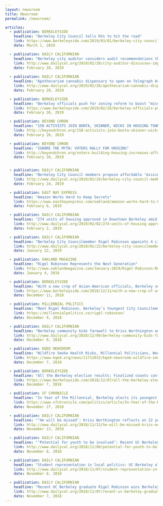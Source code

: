 ```yaml
---
layout: newsroom
title: Newsroom
permalink: /newsroom/

articles:
  - publication: BERKELEYSIDE
    headline: "Berkeley City Council tells RVs to hit the road"
    link: https://www.berkeleyside.com/2019/03/01/berkeley-city-council-tells-rvs-to-hit-the-road
    date: March 1, 2019

  - publication: DAILY CALIFORNIAN
    headline: "Berkeley city auditor considers audit recommendations that could save thousands of dollars"
    link: http://www.dailycal.org/2019/02/28/city-auditor-discusses-implementation-of-audit-recommendations-that-could-save-hundreds-of-thousands-of-dollars-in-revenue/
    date: February 28, 2019
 
  - publication: DAILY CALIFORNIAN
    headline: "Apothecarium cannabis dispensary to open on Telegraph Avenue"
    link: http://www.dailycal.org/2019/02/28/apothecarium-cannabis-dispensary-to-open-on-telegraph-avenue/
    date: February 28, 2019

  - publication: BERKELEYSIDE
    headline: "Berkeley officials push for zoning reform to boost ‘missing middle’ housing"
    link: https://www.berkeleyside.com/2019/02/26/berkeley-officials-push-for-zoning-reform-to-boost-missing-middle-housing
    date: February 26, 2019

  - publication: BEYOND CHRON
    headline: "150 ACTIVISTS JOIN BONTA, SKINNER, WICKS IN HOUSING TOWN HALL"
    link: http://beyondchron.org/150-activists-join-bonta-skinner-wicks-in-housing-town-hall/
    date: February 26, 2019

  - publication: BEYOND CHRON
    headline: "IGNORE THE MYTH: VOTERS RALLY FOR HOUSING"
    link: http://beyondchron.org/voters-building-housing-increases-affordability/
    date: February 26, 2019


  - publication: DAILY CALIFORNIAN
    headline: "Berkeley City Council members propose affordable ‘missing middle housing’"
    link: http://www.dailycal.org/2019/02/24/berkeley-city-council-members-propose-affordable-missing-middle-housing/
    date: February 24, 2019

  - publication: EAST BAY EXPRESS
    headline: "Amazon Works Hard to Keep Secrets"
    link: https://www.eastbayexpress.com/oakland/amazon-works-hard-to-keep-secrets/Content?oid=24770611
    date: February 6, 2019

  - publication: DAILY CALIFORNIAN
    headline: "274 units of housing approved in Downtown Berkeley amid controversy"
    link: http://www.dailycal.org/2019/02/02/274-units-of-housing-approved-in-downtown-berkeley-amid-controversy/
    date: February 2, 2019

  - publication: DAILY CALIFORNIAN
    headline: "Berkeley City Councilmember Rigel Robinson appoints 4 city commissioners"
    link: http://www.dailycal.org/2019/01/22/berkeley-city-councilmember-rigel-robinson-appoints-4-city-commissioners/
    date: January 22, 2019

  - publication: OAKLAND MAGAZINE
    headline: "Rigel Robinson Represents the Next Generation"
    link: http://www.oaklandmagazine.com/January-2019/Rigel-Robinson-Represents-the-Next-Generation/
    date: January 4, 2019

  - publication: BERKELEYSIDE
    headline: "With a new crop of Asian-American officials, Berkeley sets a new record"
    link: https://www.berkeleyside.com/2018/12/11/with-a-new-crop-of-asian-american-officials-berkeley-sets-a-new-record
    date: December 11, 2018

  - publication: MILLENNIAL POLITICS
    headline: "Meet Rigel Robinson, Berkeley’s Youngest City Councilmember"
    link: https://millennialpolitics.co/rigel-robinson/
    date: December 9, 2018

  - publication: DAILY CALIFORNIAN
    headline: "Berkeley community bids farewell to Kriss Worthington on last night as City Council member"
    link: http://www.dailycal.org/2018/12/09/berkeley-community-bids-farewell-to-kriss-worthington-on-last-night-as-city-council-member/
    date: December 9, 2018

  - publication: KQED NEWSROOM
    headline: "Wildfire Smoke Health Risks, Millennial Politicians, Week in Politics"
    link: https://www.kqed.org/news/11711033/kqed-newsroom-wildfire-smoke-health-risks-millennial-politicians-week-in-politics
    date: December 7, 2018

  - publication: BERKELEYSIDE
    headline: "All the Berkeley election results: Finalized counts confirm month-long leads"
    link: https://www.berkeleyside.com/2018/12/07/all-the-berkeley-election-results-finalized-counts-confirm-month-long-leads
    date: December 7, 2018

  - publication: SF CHRONICLE
    headline: "In Year of the Millennial, Berkeley elects its youngest council member yet"
    link: https://www.sfchronicle.com/politics/article/In-Year-of-the-Millennial-Berkeley-elects-its-13412935.php
    date: November 27, 2018

  - publication: DAILY CALIFORNIAN
    headline: "‘He will be missed’: Kriss Worthington reflects on 22 years on City Council"
    link: http://www.dailycal.org/2018/11/13/he-will-be-missed-kriss-worthington-reflects-on-22-years-on-city-council/
    date: November 13, 2019

  - publication: DAILY CALIFORNIAN
    headline: "‘Potential for youth to be involved’: Recent UC Berkeley graduates win city council elections across state"
    link: http://www.dailycal.org/2018/11/08/potential-for-youth-to-be-involved-recent-uc-berkeley-graduates-win-city-council-elections-across-state/
    date: November 8, 2018

  - publication: DAILY CALIFORNIAN
    headline: "Student representation in local politics: UC Berkeley alumni, student elected"
    link: http://www.dailycal.org/2018/11/07/student-representation-in-local-politics-uc-berkeley-alumni-students-elected/
    date: November 8, 2018

  - publication: DAILY CALIFORNIAN
    headline: "Recent UC Berkeley graduate Rigel Robinson wins Berkeley City Council District 7 election"
    link: http://www.dailycal.org/2018/11/07/recent-uc-berkeley-graduate-rigel-robinson-wins-berkeley-city-council-district-7-election/
    date: November 7, 2018
---
```

